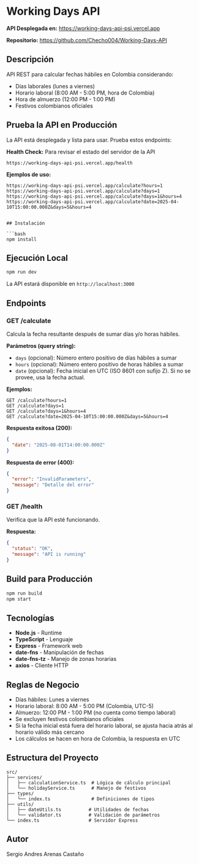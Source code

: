 # Working Days API

**API Desplegada en:** https://working-days-api-psi.vercel.app

**Repositorio:** https://github.com/Checho004/Working-Days-API

## Descripción

API REST para calcular fechas hábiles en Colombia considerando:

- Días laborales (lunes a viernes)
- Horario laboral (8:00 AM - 5:00 PM, hora de Colombia)
- Hora de almuerzo (12:00 PM - 1:00 PM)
- Festivos colombianos oficiales

## Prueba la API en Producción

La API está desplegada y lista para usar. Prueba estos endpoints:

**Health Check:** Para revisar el estado del servidor de la API

```
https://working-days-api-psi.vercel.app/health
```

**Ejemplos de uso:**

````
https://working-days-api-psi.vercel.app/calculate?hours=1
https://working-days-api-psi.vercel.app/calculate?days=1
https://working-days-api-psi.vercel.app/calculate?days=1&hours=4
https://working-days-api-psi.vercel.app/calculate?date=2025-04-10T15:00:00.000Z&days=5&hours=4


## Instalación

```bash
npm install
````

## Ejecución Local

```bash
npm run dev
```

La API estará disponible en `http://localhost:3000`

## Endpoints

### GET /calculate

Calcula la fecha resultante después de sumar días y/o horas hábiles.

**Parámetros (query string):**

- `days` (opcional): Número entero positivo de días hábiles a sumar
- `hours` (opcional): Número entero positivo de horas hábiles a sumar
- `date` (opcional): Fecha inicial en UTC (ISO 8601 con sufijo Z). Si no se provee, usa la fecha actual.

**Ejemplos:**

```
GET /calculate?hours=1
GET /calculate?days=1
GET /calculate?days=1&hours=4
GET /calculate?date=2025-04-10T15:00:00.000Z&days=5&hours=4
```

**Respuesta exitosa (200):**

```json
{
  "date": "2025-08-01T14:00:00.000Z"
}
```

**Respuesta de error (400):**

```json
{
  "error": "InvalidParameters",
  "message": "Detalle del error"
}
```

### GET /health

Verifica que la API esté funcionando.

**Respuesta:**

```json
{
  "status": "OK",
  "message": "API is running"
}
```

## Build para Producción

```bash
npm run build
npm start
```

## Tecnologías

- **Node.js** - Runtime
- **TypeScript** - Lenguaje
- **Express** - Framework web
- **date-fns** - Manipulación de fechas
- **date-fns-tz** - Manejo de zonas horarias
- **axios** - Cliente HTTP

## Reglas de Negocio

- Días hábiles: Lunes a viernes
- Horario laboral: 8:00 AM - 5:00 PM (Colombia, UTC-5)
- Almuerzo: 12:00 PM - 1:00 PM (no cuenta como tiempo laboral)
- Se excluyen festivos colombianos oficiales
- Si la fecha inicial está fuera del horario laboral, se ajusta hacia atrás al horario válido más cercano
- Los cálculos se hacen en hora de Colombia, la respuesta en UTC

## Estructura del Proyecto

```
src/
├── services/
│   ├── calculationService.ts  # Lógica de cálculo principal
│   └── holidayService.ts      # Manejo de festivos
├── types/
│   └── index.ts               # Definiciones de tipos
├── utils/
│   ├── dateUtils.ts          # Utilidades de fechas
│   └── validator.ts          # Validación de parámetros
└── index.ts                  # Servidor Express
```

## Autor

Sergio Andres Arenas Castaño
